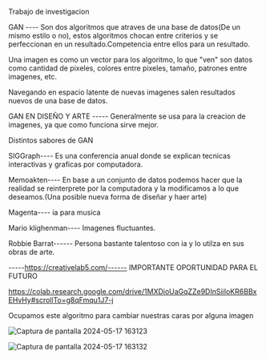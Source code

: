 Trabajo de investigacion

GAN ---- Son dos algoritmos que atraves de una base de datos(De un mismo estilo o no), 
estos algoritmos chocan entre criterios y se perfeccionan en un resultado.Competencia entre ellos para un resultado.

Una imagen es como un vector para los algoritmo, lo que "ven" son datos como cantidad de pixeles,
colores entre pixeles, tamaño, patrones entre imagenes, etc.

Navegando en espacio latente de nuevas imagenes salen resultados nuevos de una base de datos.

GAN EN DISEÑO Y ARTE ----- Generalmente se usa para la creacion de imagenes, ya que como funciona sirve mejor.

Distintos sabores de GAN

SIGGraph---- Es una conferencia anual donde se explican tecnicas interactivas y graficas por computadora.


Memoakten---- En base a un conjunto de datos podemos hacer que la realidad se reinterprete por la computadora 
y la modificamos a lo que deseamos.(Una posible nueva forma de diseñar y haer arte)


Magenta---- ia para musica


Mario klighenman---- Imagenes fluctuantes.

Robbie Barrat------ Persona bastante talentoso con ia y lo utilza en sus obras de arte.



-----https://creativelab5.com/------  IMPORTANTE OPORTUNIDAD PARA EL FUTURO


https://colab.research.google.com/drive/1MXDioUaGqZZe9DInSiiIoKR6BBxEHvHy#scrollTo=g8qFmqu1J7-j


Ocupamos este algoritmo para cambiar nuestras caras por alguna imagen



![Captura de pantalla 2024-05-17 163123](https://github.com/Juanitaliano/audiv027-2024-1/assets/163590978/83c3a8df-4f6c-4e09-a36e-07ffff0dcc55)




![Captura de pantalla 2024-05-17 163132](https://github.com/Juanitaliano/audiv027-2024-1/assets/163590978/ab0dad32-7bfb-4868-8419-8b717edf5c87)



